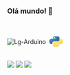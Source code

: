 <!--
<div align="center">
  <a href="https://github.com/oluigi">
  <img height="180em" src="https://github-readme-stats.vercel.app/api?username=oluigi&show_icons=true&theme=dark&include_all_commits=true&count_private=true"/>
  <img height="180em" src="https://github-readme-stats.vercel.app/api/top-langs/?username=oluigi&layout=compact&langs_count=7&theme=dark"/>
===================
    <a href="https://www.youtube.com/channel/UC_-uuuZbY0AAt9CViNzvc-Q" target="_blank"><img src="https://img.shields.io/badge/YouTube-FF0000?style=for-the-badge&logo=youtube&logoColor=white" target="_blank"></a>
  <a href="https://instagram.com/oluigi.silva" target="_blank"><img src="https://img.shields.io/badge/-Instagram-%23E4405F?style=for-the-badge&logo=instagram&logoColor=white" target="_blank"></a>
 <a href="DISC-LINK" target="_blank"><img src="https://img.shields.io/badge/Discord-7289DA?style=for-the-badge&logo=discord&logoColor=white" target="_blank"></a> 
</div>
===================
  ![Snake animation](https://github.com/rafaballerini/rafaballerini/blob/output/github-contribution-grid-snake.svg)
-->

### Olá mundo! 👋

  ##

<div style="display: inline_block"><br>
  <img align="center" alt="Lg-Arduino" height="30" width="40" img src="https://cdn.jsdelivr.net/gh/devicons/devicon/icons/arduino/arduino-original.svg">
  <img align="center" alt="Lg-Python" height="30" width="40" src="https://raw.githubusercontent.com/devicons/devicon/master/icons/python/python-original.svg">
</div>
  
  ##
 
<div> 
 	<a href="https://https://www.twitch.tv/oluige" target="_blank"><img src="https://img.shields.io/badge/Twitch-9146FF?style=for-the-badge&logo=twitch&logoColor=white" target="_blank"></a>
  <a href = "mailto:luigi.silva@outlook.com.br"><img src="https://img.shields.io/badge/-Gmail-%23333?style=for-the-badge&logo=gmail&logoColor=white" target="_blank"></a>
  <a href="https://www.linkedin.com/in/luigi-silva/" target="_blank"><img src="https://img.shields.io/badge/-LinkedIn-%230077B5?style=for-the-badge&logo=linkedin&logoColor=white" target="_blank"></a> 
 
</div>
